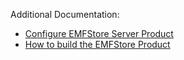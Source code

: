 Additional Documentation:

  * [Configure EMFStore Server Product](Commandline_Product.md)
  * [How to build the EMFStore Product](Emfstore_product.md)